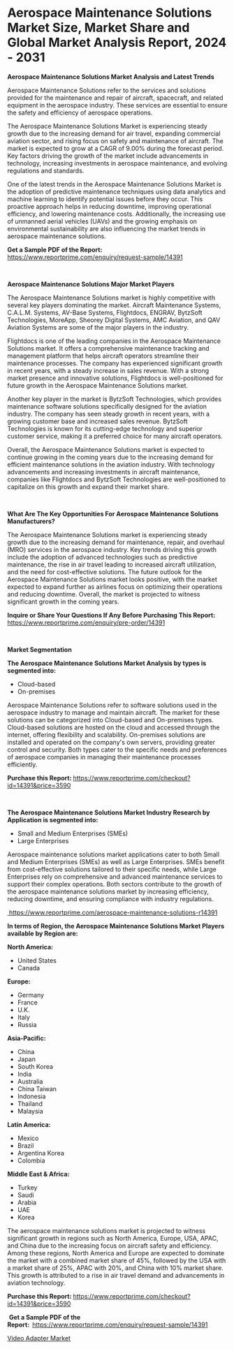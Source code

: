<p><h1>Aerospace Maintenance Solutions Market Size, Market Share and Global Market Analysis Report, 2024 - 2031</h1></p><p><strong>Aerospace Maintenance Solutions Market Analysis and Latest Trends</strong></p>
<p><p>Aerospace Maintenance Solutions refer to the services and solutions provided for the maintenance and repair of aircraft, spacecraft, and related equipment in the aerospace industry. These services are essential to ensure the safety and efficiency of aerospace operations.</p><p>The Aerospace Maintenance Solutions Market is experiencing steady growth due to the increasing demand for air travel, expanding commercial aviation sector, and rising focus on safety and maintenance of aircraft. The market is expected to grow at a CAGR of 9.00% during the forecast period. Key factors driving the growth of the market include advancements in technology, increasing investments in aerospace maintenance, and evolving regulations and standards.</p><p>One of the latest trends in the Aerospace Maintenance Solutions Market is the adoption of predictive maintenance techniques using data analytics and machine learning to identify potential issues before they occur. This proactive approach helps in reducing downtime, improving operational efficiency, and lowering maintenance costs. Additionally, the increasing use of unmanned aerial vehicles (UAVs) and the growing emphasis on environmental sustainability are also influencing the market trends in aerospace maintenance solutions.</p></p>
<p><strong>Get a Sample PDF of the Report:&nbsp;</strong> <a href="https://www.reportprime.com/enquiry/request-sample/14391">https://www.reportprime.com/enquiry/request-sample/14391</a></p>
<p>&nbsp;</p>
<p><strong>Aerospace Maintenance Solutions Major Market Players</strong></p>
<p><p>The Aerospace Maintenance Solutions market is highly competitive with several key players dominating the market. Aircraft Maintenance Systems, C.A.L.M. Systems, AV-Base Systems, Flightdocs, ENGRAV, BytzSoft Technologies, MoreApp, Sheorey Digital Systems, AMC Aviation, and QAV Aviation Systems are some of the major players in the industry.</p><p>Flightdocs is one of the leading companies in the Aerospace Maintenance Solutions market. It offers a comprehensive maintenance tracking and management platform that helps aircraft operators streamline their maintenance processes. The company has experienced significant growth in recent years, with a steady increase in sales revenue. With a strong market presence and innovative solutions, Flightdocs is well-positioned for future growth in the Aerospace Maintenance Solutions market.</p><p>Another key player in the market is BytzSoft Technologies, which provides maintenance software solutions specifically designed for the aviation industry. The company has seen steady growth in recent years, with a growing customer base and increased sales revenue. BytzSoft Technologies is known for its cutting-edge technology and superior customer service, making it a preferred choice for many aircraft operators.</p><p>Overall, the Aerospace Maintenance Solutions market is expected to continue growing in the coming years due to the increasing demand for efficient maintenance solutions in the aviation industry. With technology advancements and increasing investments in aircraft maintenance, companies like Flightdocs and BytzSoft Technologies are well-positioned to capitalize on this growth and expand their market share.</p></p>
<p>&nbsp;</p>
<p><strong>What Are The Key Opportunities For Aerospace Maintenance Solutions Manufacturers?</strong></p>
<p><p>The Aerospace Maintenance Solutions market is experiencing steady growth due to the increasing demand for maintenance, repair, and overhaul (MRO) services in the aerospace industry. Key trends driving this growth include the adoption of advanced technologies such as predictive maintenance, the rise in air travel leading to increased aircraft utilization, and the need for cost-effective solutions. The future outlook for the Aerospace Maintenance Solutions market looks positive, with the market expected to expand further as airlines focus on optimizing their operations and reducing downtime. Overall, the market is projected to witness significant growth in the coming years.</p></p>
<p><strong>Inquire or Share Your Questions If Any Before Purchasing This Report:</strong> <a href="https://www.reportprime.com/enquiry/pre-order/14391">https://www.reportprime.com/enquiry/pre-order/14391</a></p>
<p>&nbsp;</p>
<p><strong>Market Segmentation</strong></p>
<p><strong>The Aerospace Maintenance Solutions Market Analysis by types is segmented into:</strong></p>
<p><ul><li>Cloud-based</li><li>On-premises</li></ul></p>
<p><p>Aerospace Maintenance Solutions refer to software solutions used in the aerospace industry to manage and maintain aircraft. The market for these solutions can be categorized into Cloud-based and On-premises types. Cloud-based solutions are hosted on the cloud and accessed through the internet, offering flexibility and scalability. On-premises solutions are installed and operated on the company's own servers, providing greater control and security. Both types cater to the specific needs and preferences of aerospace companies in managing their maintenance processes efficiently.</p></p>
<p><strong>Purchase this Report:&nbsp;</strong><a href="https://www.reportprime.com/checkout?id=14391&price=3590">https://www.reportprime.com/checkout?id=14391&price=3590</a></p>
<p>&nbsp;</p>
<p><strong>The Aerospace Maintenance Solutions Market Industry Research by Application is segmented into:</strong></p>
<p><ul><li>Small and Medium Enterprises (SMEs)</li><li>Large Enterprises</li></ul></p>
<p><p>Aerospace maintenance solutions market applications cater to both Small and Medium Enterprises (SMEs) as well as Large Enterprises. SMEs benefit from cost-effective solutions tailored to their specific needs, while Large Enterprises rely on comprehensive and advanced maintenance services to support their complex operations. Both sectors contribute to the growth of the aerospace maintenance solutions market by increasing efficiency, reducing downtime, and ensuring compliance with industry regulations.</p></p>
<p><a href="https://www.reportprime.com/aerospace-maintenance-solutions-r14391">&nbsp;https://www.reportprime.com/aerospace-maintenance-solutions-r14391</a></p>
<p><strong>In terms of Region, the Aerospace Maintenance Solutions Market Players available by Region are:</strong></p>
<p>
    <p> <strong> North America: </strong>
        <ul>
            <li>United States</li>
            <li>Canada</li>
        </ul>
        </p> 
    <p> <strong> Europe: </strong>
        <ul>
            <li>Germany</li>
            <li>France</li>
            <li>U.K.</li>
            <li>Italy</li>
            <li>Russia</li>
        </ul>
        </p> 
    <p> <strong> Asia-Pacific: </strong>
        <ul>
            <li>China</li>
            <li>Japan</li>
            <li>South Korea</li>
            <li>India</li>
            <li>Australia</li>
            <li>China Taiwan</li>
            <li>Indonesia</li>
            <li>Thailand</li>
            <li>Malaysia</li>
        </ul>
        </p> 
    <p> <strong> Latin America: </strong>
        <ul>
            <li>Mexico</li>
            <li>Brazil</li>
            <li>Argentina Korea</li>
            <li>Colombia</li>
        </ul>
        </p> 
    <p> <strong> Middle East & Africa: </strong>
        <ul>
            <li>Turkey</li>
            <li>Saudi</li>
            <li>Arabia</li>
            <li>UAE</li>
            <li>Korea</li>
        </ul>
    </p>
    </p>
<p><p>The aerospace maintenance solutions market is projected to witness significant growth in regions such as North America, Europe, USA, APAC, and China due to the increasing focus on aircraft safety and efficiency. Among these regions, North America and Europe are expected to dominate the market with a combined market share of 45%, followed by the USA with a market share of 25%, APAC with 20%, and China with 10% market share. This growth is attributed to a rise in air travel demand and advancements in aviation technology.</p></p>
<p><strong>Purchase this Report: </strong><a href="https://www.reportprime.com/checkout?id=14391&price=3590">https://www.reportprime.com/checkout?id=14391&price=3590</a></p>
<p>&nbsp;<strong>Get a Sample PDF of the Report:&nbsp;&nbsp;</strong><a href="https://www.reportprime.com/enquiry/request-sample/14391">https://www.reportprime.com/enquiry/request-sample/14391</a></p>
<p><strong></strong></p>
<p><p><a href="https://chivalrous-flock-a86.notion.site/Decoding-Video-Adapter-Market-Metrics-Market-Share-Trends-and-Growth-Patterns-1b9f9871c77b47b69728f3d92d262476">Video Adapter Market</a></p></p>